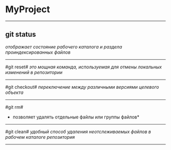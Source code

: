 # MyProject  
_____
## git status
*отображает состояние рабочего каталога и раздела проиндексированных файлов*
_____
#git reset#
*это мощная команда, используемая для отмены локальных изменений в репозитории*
_____
#git checkout#
*переключение между различными версиями целевого объекта*
_____
#git rm#
* позволяет удалять отдельные файлы или группы файлов*
_____
#git clean#
*удобный способ удаления неотслеживаемых файлов в рабочем каталоге репозитория*
_____
